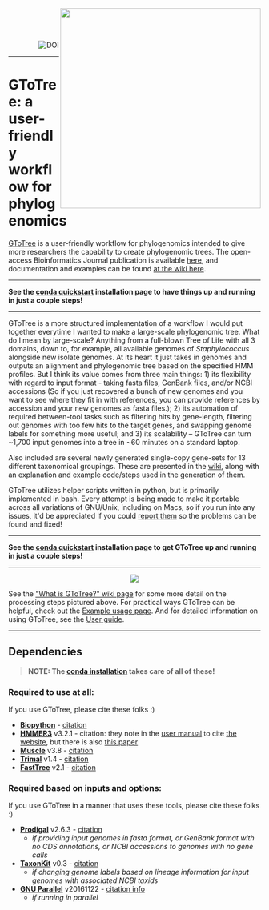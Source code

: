 
<img align="right" width="400" src="https://github.com/AstrobioMike/AstrobioMike.github.io/blob/master/images/GToTree-logo-1200px.png">  

<br>
<br>
<br>

<a href="https://zenodo.org/badge/latestdoi/161007784"><img align="right" src="https://zenodo.org/badge/161007784.svg" alt="DOI"></a>
<br>

---

# GToTree: a user-friendly workflow for phylogenomics
[GToTree](https://github.com/AstrobioMike/GToTree/wiki) is a user-friendly workflow for phylogenomics intended to give more researchers the capability to create phylogenomic trees. The open-access Bioinformatics Journal publication is available [here](https://doi.org/10.1093/bioinformatics/btz188), and documentation and examples can be found [at the wiki here](https://github.com/AstrobioMike/GToTree/wiki).

---

**See the [conda quickstart](https://github.com/AstrobioMike/GToTree/wiki/installation#conda-quickstart) installation page to have things up and running in just a couple steps!**

---

GToTree is a more structured implementation of a workflow I would put together everytime I wanted to make a large-scale phylogenomic tree. What do I mean by large-scale? Anything from a full-blown Tree of Life with all 3 domains, down to, for example, all available genomes of *Staphylococcus* alongside new isolate genomes. At its heart it just takes in genomes and outputs an alignment and phylogenomic tree based on the specified HMM profiles. But I think its value comes from three main things: 1) its flexibility with regard to input format - taking fasta files, GenBank files, and/or NCBI accessions (So if you just recovered a bunch of new genomes and you want to see where they fit in with references, you can provide references by accession and your new genomes as fasta files.); 2) its automation of required between-tool tasks such as filtering hits by gene-length, filtering out genomes with too few hits to the target genes, and swapping genome labels for something more useful; and 3) its scalability – GToTree can turn ~1,700 input genomes into a tree in ~60 minutes on a standard laptop.

Also included are several newly generated single-copy gene-sets for 13 different taxonomical groupings. These are presented in the [wiki](https://github.com/AstrobioMike/GToTree/wiki/SCG-sets), along with an explanation and example code/steps used in the generation of them. 

GToTree utilizes helper scripts written in python, but is primarily implemented in bash. Every attempt is being made to make it portable across all variations of GNU/Unix, including on Macs, so if you run into any issues, it'd be appreciated if you could [report them](https://github.com/AstrobioMike/GToTree/issues) so the problems can be found and fixed!  

---

**See the [conda quickstart](https://github.com/AstrobioMike/GToTree/wiki/installation#conda-quickstart) installation page to get GToTree up and running in just a couple steps!**

---

<p align="center">
<a href="https://github.com/AstrobioMike/AstrobioMike.github.io/blob/master/images/GToTree-ToL_tree.pdf"><img src="https://github.com/AstrobioMike/AstrobioMike.github.io/blob/master/images/GToTree-Overview-main.png"></a>
</p>

See the ["What is GToTree?" wiki page](https://github.com/AstrobioMike/GToTree/wiki/what-is-gtotree%3F) for some more detail on the processing steps pictured above. For practical ways GToTree can be helpful, check out the [Example usage page](https://github.com/AstrobioMike/GToTree/wiki/example-usage). And for detailed information on using GToTree, see the [User guide](https://github.com/AstrobioMike/GToTree/wiki/user-guide).


---

## Dependencies 
> **NOTE: The [conda installation](https://github.com/AstrobioMike/GToTree/wiki/installation#conda-quickstart) takes care of all of these!**

### Required to use at all:
If you use GToTree, please cite these folks :)  

- **[Biopython](https://biopython.org/wiki/Download)** - [citation](https://academic.oup.com/bioinformatics/article/25/11/1422/330687)
- **[HMMER3](http://hmmer.org/download.html)** v3.2.1 - citation: they note in the [user manual](http://eddylab.org/software/hmmer/Userguide.pdf) to cite [the website](http://hmmer.org/download.html), but there is also [this paper](https://journals.plos.org/ploscompbiol/article?id=10.1371/journal.pcbi.1002195)  
- **[Muscle](https://www.drive5.com/muscle/downloads.htm)** v3.8 - [citation](https://academic.oup.com/nar/article/32/5/1792/2380623)  
- **[Trimal](http://trimal.cgenomics.org/downloads)** v1.4 - [citation](https://www.ncbi.nlm.nih.gov/pmc/articles/PMC2712344/)  
- **[FastTree](http://www.microbesonline.org/fasttree/)** v2.1 - [citation](https://journals.plos.org/plosone/article?id=10.1371/journal.pone.0009490)  

### Required based on inputs and options:
If you use GToTree in a manner that uses these tools, please cite these folks :)  

- **[Prodigal](https://github.com/hyattpd/Prodigal)** v2.6.3 - [citation](https://www.ncbi.nlm.nih.gov/pmc/articles/PMC2848648/)  
  - *if providing input genomes in fasta format, or GenBank format with no CDS annotations, or NCBI accessions to genomes with no gene calls*
- **[TaxonKit](https://bioinf.shenwei.me/taxonkit/)** v0.3 - [citation](https://www.biorxiv.org/content/early/2019/01/08/513523)
  - *if changing genome labels based on lineage information for input genomes with associated NCBI taxids*
- **[GNU Parallel](https://www.gnu.org/software/parallel/)** v20161122 - [citation info](https://www.gnu.org/software/parallel/parallel_design.html#Citation-notice)
  - *if running in parallel*


